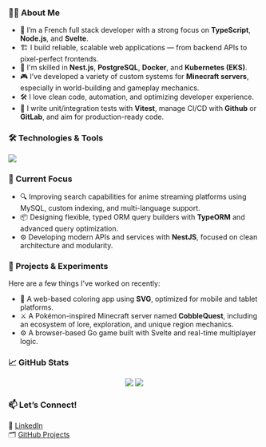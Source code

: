 ### 👨‍💻 About Me

* 🧠 I’m a French full stack developer with a strong focus on **TypeScript**, **Node.js**, and **Svelte**.
* 🏗 I build reliable, scalable web applications — from backend APIs to pixel-perfect frontends.
* 🧰 I'm skilled in **Nest.js**, **PostgreSQL**, **Docker**, and **Kubernetes (EKS)**.
* 🎮 I’ve developed a variety of custom systems for **Minecraft servers**, especially in world-building and gameplay mechanics.
* 🛠 I love clean code, automation, and optimizing developer experience.
* 🧪 I write unit/integration tests with **Vitest**, manage CI/CD with **Github** or **GitLab**, and aim for production-ready code.

### 🛠️ Technologies & Tools

<p>
  <img src="https://skillicons.dev/icons?i=ts,js,svelte,vue,tailwind,nodejs,nest,mysql,postgres,redis,docker,kubernetes,vite,vitest" />
</p>

### 🧪 Current Focus

* 🔍 Improving search capabilities for anime streaming platforms using MySQL, custom indexing, and multi-language support.
* 📦 Designing flexible, typed ORM query builders with **TypeORM** and advanced query optimization.
* ⚙ Developing modern APIs and services with **NestJS**, focused on clean architecture and modularity.

### 🧠 Projects & Experiments

Here are a few things I've worked on recently:

* 🎨 A web-based coloring app using **SVG**, optimized for mobile and tablet platforms.
* ⚔️ A Pokémon-inspired Minecraft server named **CobbleQuest**, including an ecosystem of lore, exploration, and unique region mechanics.
* ⚙️ A browser-based Go game built with Svelte and real-time multiplayer logic.

### 📈 GitHub Stats

<p align="center">
  <img src="https://github-readme-stats.vercel.app/api?username=Nolway&show_icons=true&theme=tokyonight" />
  <img src="https://github-readme-stats.vercel.app/api/top-langs/?username=Nolway&layout=compact&theme=tokyonight" />
</p>

### 📫 Let’s Connect!

💼 [LinkedIn](https://www.linkedin.com/in/alexis-faizeau/)  
🗂 [GitHub Projects](https://github.com/Nolway?tab=repositories)
